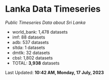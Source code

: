 # Lanka Data Timeseries
*Public Timeseries Data about Sri Lanka*

* world_bank: 1,478 datasets
* imf: 88 datasets
* adb: 537 datasets
* sltda: 1 datasets
* dmtlk: 32 datasets
* cbsl: 1,802 datasets
* TOTAL: **3,938** datasets

Last Updated: **10:42 AM, Monday, 17 July, 2023**